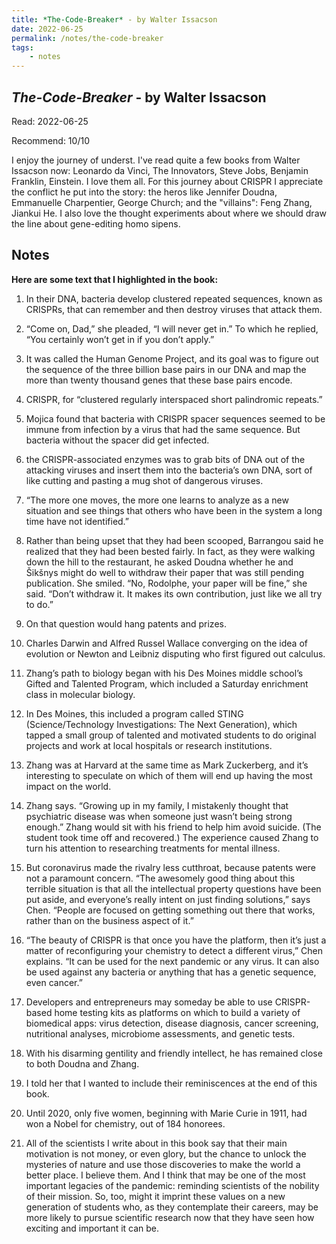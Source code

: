 ```yaml
---
title: *The-Code-Breaker* - by Walter Issacson
date: 2022-06-25
permalink: /notes/the-code-breaker
tags:
    - notes
---
```


## *The-Code-Breaker* - by Walter Issacson

Read: 2022-06-25

Recommend: 10/10

I enjoy the journey of underst. I've read quite a few books from Walter Issacson now: Leonardo da Vinci, The Innovators, Steve Jobs, Benjamin Franklin, Einstein. I love them all. For this journey about CRISPR I appreciate the conflict he put into the story: the heros like Jennifer Doudna, Emmanuelle Charpentier, George Church; and the "villains": Feng Zhang, Jiankui He. I also love the thought experiments about where we should draw the line about gene-editing homo sipens.


## Notes

**Here are some text that I highlighted in the book:** 
1. In their DNA, bacteria develop clustered repeated sequences, known as CRISPRs, that can remember and then destroy viruses that attack them.

1. “Come on, Dad,” she pleaded, “I will never get in.” To which he replied, “You certainly won’t get in if you don’t apply.”

1. It was called the Human Genome Project, and its goal was to figure out the sequence of the three billion base pairs in our DNA and map the more than twenty thousand genes that these base pairs encode.

1. CRISPR, for “clustered regularly interspaced short palindromic repeats.” 

1. Mojica found that bacteria with CRISPR spacer sequences seemed to be immune from infection by a virus that had the same sequence. But bacteria without the spacer did get infected.

1. the CRISPR-associated enzymes was to grab bits of DNA out of the attacking viruses and insert them into the bacteria’s own DNA, sort of like cutting and pasting a mug shot of dangerous viruses.

1. “The more one moves, the more one learns to analyze as a new situation and see things that others who have been in the system a long time have not identified.”

1. Rather than being upset that they had been scooped, Barrangou said he realized that they had been bested fairly. In fact, as they were walking down the hill to the restaurant, he asked Doudna whether he and Šikšnys might do well to withdraw their paper that was still pending publication. She smiled. “No, Rodolphe, your paper will be fine,” she said. “Don’t withdraw it. It makes its own contribution, just like we all try to do.”

1. On that question would hang patents and prizes.

1. Charles Darwin and Alfred Russel Wallace converging on the idea of evolution or Newton and Leibniz disputing who first figured out calculus.

1. Zhang’s path to biology began with his Des Moines middle school’s Gifted and Talented Program, which included a Saturday enrichment class in molecular biology.

1. In Des Moines, this included a program called STING (Science/Technology Investigations: The Next Generation), which tapped a small group of talented and motivated students to do original projects and work at local hospitals or research institutions.

1. Zhang was at Harvard at the same time as Mark Zuckerberg, and it’s interesting to speculate on which of them will end up having the most impact on the world. 

1. Zhang says. “Growing up in my family, I mistakenly thought that psychiatric disease was when someone just wasn’t being strong enough.” Zhang would sit with his friend to help him avoid suicide. (The student took time off and recovered.) The experience caused Zhang to turn his attention to researching treatments for mental illness.

1. But coronavirus made the rivalry less cutthroat, because patents were not a paramount concern. “The awesomely good thing about this terrible situation is that all the intellectual property questions have been put aside, and everyone’s really intent on just finding solutions,” says Chen. “People are focused on getting something out there that works, rather than on the business aspect of it.”

1. “The beauty of CRISPR is that once you have the platform, then it’s just a matter of reconfiguring your chemistry to detect a different virus,” Chen explains. “It can be used for the next pandemic or any virus. It can also be used against any bacteria or anything that has a genetic sequence, even cancer.”

1. Developers and entrepreneurs may someday be able to use CRISPR-based home testing kits as platforms on which to build a variety of biomedical apps: virus detection, disease diagnosis, cancer screening, nutritional analyses, microbiome assessments, and genetic tests.

1. With his disarming gentility and friendly intellect, he has remained close to both Doudna and Zhang.

1. I told her that I wanted to include their reminiscences at the end of this book.

1. Until 2020, only five women, beginning with Marie Curie in 1911, had won a Nobel for chemistry, out of 184 honorees.

1. All of the scientists I write about in this book say that their main motivation is not money, or even glory, but the chance to unlock the mysteries of nature and use those discoveries to make the world a better place. I believe them. And I think that may be one of the most important legacies of the pandemic: reminding scientists of the nobility of their mission. So, too, might it imprint these values on a new generation of students who, as they contemplate their careers, may be more likely to pursue scientific research now that they have seen how exciting and important it can be.

